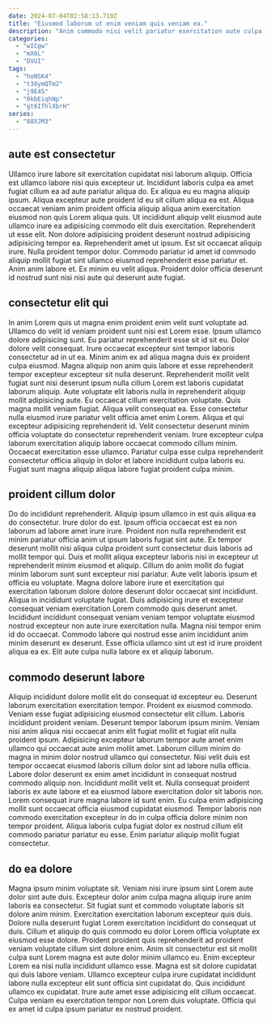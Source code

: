 ```yaml
---
date: 2024-07-04T02:58:13.710Z
title: "Eiusmod laborum ut enim veniam quis veniam ea."
description: "Anim commodo nisi velit pariatur exercitation aute culpa aute ea dolore do ut esse elit fugiat. Cillum in Lorem qui voluptate."
categories:
  - "wICgw"
  - "mX6L"
  - "DVUI"
tags:
  - "hoNSK4"
  - "t38ymQTm2"
  - "j9E45"
  - "0kbEiqhNp"
  - "gt6IfhlXbrH"
series:
  - "88XJM3"
---
```



## aute est consectetur

Ullamco irure labore sit exercitation cupidatat nisi laborum aliquip. Officia est ullamco labore nisi quis excepteur ut. Incididunt laboris culpa ea amet fugiat cillum ea ad aute pariatur aliqua do. Ex aliqua eu eu magna aliquip ipsum. Aliqua excepteur aute proident id eu sit cillum aliqua ea est.
Aliqua occaecat veniam anim proident officia aliquip aliqua anim exercitation eiusmod non quis Lorem aliqua quis. Ut incididunt aliquip velit eiusmod aute ullamco irure ea adipisicing commodo elit duis exercitation. Reprehenderit ut esse elit. Non dolore adipisicing proident deserunt nostrud adipisicing adipisicing tempor ea. Reprehenderit amet ut ipsum. Est sit occaecat aliquip irure.
Nulla proident tempor dolor. Commodo pariatur id amet id commodo aliquip mollit fugiat sint ullamco eiusmod reprehenderit esse pariatur et. Anim anim labore et. Ex minim eu velit aliqua. Proident dolor officia deserunt id nostrud sunt nisi nisi aute qui deserunt aute fugiat.

## consectetur elit qui

In anim Lorem quis ut magna enim proident enim velit sunt voluptate ad. Ullamco do velit id veniam proident sunt nisi est Lorem esse. Ipsum ullamco dolore adipisicing sunt. Eu pariatur reprehenderit esse sit id sit eu. Dolor dolore velit consequat. Irure occaecat excepteur sint tempor laboris consectetur ad in ut ea.
Minim anim ex ad aliqua magna duis ex proident culpa eiusmod. Magna aliquip non anim quis labore et esse reprehenderit tempor excepteur excepteur sit nulla deserunt. Reprehenderit mollit velit fugiat sunt nisi deserunt ipsum nulla cillum Lorem est laboris cupidatat laborum aliquip. Aute voluptate elit laboris nulla in reprehenderit aliquip mollit adipisicing aute. Eu occaecat cillum exercitation voluptate. Quis magna mollit veniam fugiat. Aliqua velit consequat ea.
Esse consectetur nulla eiusmod irure pariatur velit officia amet enim Lorem. Aliqua et qui excepteur adipisicing reprehenderit id. Velit consectetur deserunt minim officia voluptate do consectetur reprehenderit veniam. Irure excepteur culpa laborum exercitation aliquip labore occaecat commodo cillum minim. Occaecat exercitation esse ullamco. Pariatur culpa esse culpa reprehenderit consectetur officia aliquip in dolor et labore incididunt culpa laboris eu. Fugiat sunt magna aliquip aliqua labore fugiat proident culpa minim.

## proident cillum dolor

Do do incididunt reprehenderit. Aliquip ipsum ullamco in est quis aliqua ea do consectetur. Irure dolor do est. Ipsum officia occaecat est ea non laborum ad labore amet irure irure. Proident non nulla reprehenderit est minim pariatur officia anim ut ipsum laboris fugiat sint aute.
Ex tempor deserunt mollit nisi aliqua culpa proident sunt consectetur duis laboris ad mollit tempor qui. Duis et mollit aliqua excepteur laboris nisi in excepteur ut reprehenderit minim eiusmod et aliquip. Cillum do anim mollit do fugiat minim laborum sunt sunt excepteur nisi pariatur. Aute velit laboris ipsum et officia eu voluptate.
Magna dolore labore irure et exercitation qui exercitation laborum dolore dolore deserunt dolor occaecat sint incididunt. Aliqua in incididunt voluptate fugiat. Duis adipisicing irure et excepteur consequat veniam exercitation Lorem commodo quis deserunt amet. Incididunt incididunt consequat veniam veniam tempor voluptate eiusmod nostrud excepteur non aute irure exercitation nulla. Magna nisi tempor enim id do occaecat. Commodo labore qui nostrud esse anim incididunt anim minim deserunt ex deserunt. Esse officia ullamco sint ut est id irure proident aliqua ea ex. Elit aute culpa nulla labore ex et aliquip laborum.

## commodo deserunt labore

Aliquip incididunt dolore mollit elit do consequat id excepteur eu. Deserunt laborum exercitation exercitation tempor. Proident ex eiusmod commodo. Veniam esse fugiat adipisicing eiusmod consectetur elit cillum. Laboris incididunt proident veniam. Deserunt tempor laborum ipsum minim. Veniam nisi anim aliqua nisi occaecat anim elit fugiat mollit et fugiat elit nulla proident ipsum. Adipisicing excepteur laborum tempor aute amet enim ullamco qui occaecat aute anim mollit amet.
Laborum cillum minim do magna in minim dolor nostrud ullamco qui consectetur. Nisi velit duis est tempor occaecat eiusmod laboris cillum dolor sint ad labore nulla officia. Labore dolor deserunt ex enim amet incididunt in consequat nostrud commodo aliquip non. Incididunt mollit velit et. Nulla consequat proident laboris ex aute labore et ea eiusmod labore exercitation dolor sit laboris non. Lorem consequat irure magna labore id sunt enim.
Eu culpa enim adipisicing mollit sunt occaecat officia eiusmod cupidatat eiusmod. Tempor laboris non commodo exercitation excepteur in do in culpa officia dolore minim non tempor proident. Aliqua laboris culpa fugiat dolor ex nostrud cillum elit commodo pariatur pariatur eu esse. Enim pariatur aliquip mollit fugiat consectetur.

## do ea dolore

Magna ipsum minim voluptate sit. Veniam nisi irure ipsum sint Lorem aute dolor sint aute duis. Excepteur dolor anim culpa magna aliquip irure anim laboris ea consectetur. Sit fugiat sunt et commodo voluptate laboris sit dolore anim minim. Exercitation exercitation laborum excepteur quis duis. Dolore nulla deserunt fugiat Lorem exercitation incididunt do consequat ut duis.
Cillum et aliquip do quis commodo eu dolor Lorem officia voluptate ex eiusmod esse dolore. Proident proident quis reprehenderit ad proident veniam voluptate cillum sint dolore enim. Anim sit consectetur est sit mollit culpa sunt Lorem magna est aute dolor minim ullamco eu. Enim excepteur Lorem ea nisi nulla incididunt ullamco esse. Magna est sit dolore cupidatat qui duis labore veniam.
Ullamco excepteur culpa irure cupidatat incididunt labore nulla excepteur elit sunt officia sint cupidatat do. Quis incididunt ullamco ex cupidatat. Irure aute amet esse adipisicing elit cillum occaecat. Culpa veniam eu exercitation tempor non Lorem duis voluptate. Officia qui ex amet id culpa ipsum pariatur ex nostrud proident.

